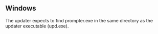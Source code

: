 ## Windows

The updater expects to find prompter.exe in the same directory as the updater executable (upd.exe).
